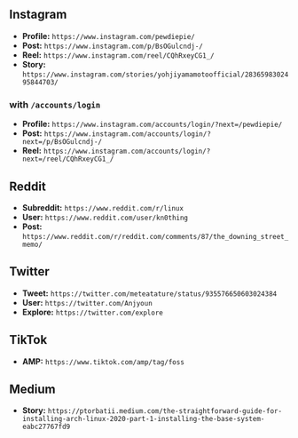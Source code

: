 ## Instagram
- **Profile:** `https://www.instagram.com/pewdiepie/`
- **Post:** `https://www.instagram.com/p/BsOGulcndj-/`
- **Reel:** `https://www.instagram.com/reel/CQhRxeyCG1_/`
- **Story:** `https://www.instagram.com/stories/yohjiyamamotoofficial/2836598302495844703/`

### with `/accounts/login`
- **Profile:** `https://www.instagram.com/accounts/login/?next=/pewdiepie/`
- **Post:** `https://www.instagram.com/accounts/login/?next=/p/BsOGulcndj-/`
- **Reel:** `https://www.instagram.com/accounts/login/?next=/reel/CQhRxeyCG1_/`

## Reddit
- **Subreddit:** `https://www.reddit.com/r/linux`
- **User:** `https://www.reddit.com/user/kn0thing`
- **Post:** `https://www.reddit.com/r/reddit.com/comments/87/the_downing_street_memo/`

## Twitter
- **Tweet:** `https://twitter.com/meteatature/status/935576650603024384`
- **User:** `https://twitter.com/Anjyoun`
- **Explore:** `https://twitter.com/explore`

## TikTok
- **AMP:** `https://www.tiktok.com/amp/tag/foss`

## Medium
- **Story:** `https://ptorbatii.medium.com/the-straightforward-guide-for-installing-arch-linux-2020-part-1-installing-the-base-system-eabc27767fd9`
